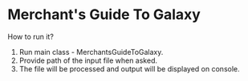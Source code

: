 # Merchant's Guide To Galaxy

How to run it?

1. Run main class - MerchantsGuideToGalaxy.
2. Provide path of the input file when asked.
3. The file will be processed and output will be displayed on console.